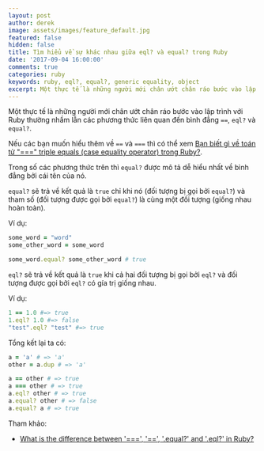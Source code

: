 ```yaml
---
layout: post
author: derek
image: assets/images/feature_default.jpg
featured: false
hidden: false
title: Tìm hiểu về sự khác nhau giữa eql? và equal? trong Ruby
date: '2017-09-04 16:00:00'
comments: true
categories: ruby
keywords: ruby, eql?, equal?, generic equality, object
excerpt: Một thực tế là những người mới chân ướt chân ráo bước vào lập trình với Ruby thường nhầm lẫn các phương thức liên quan đến bình đẳng `==`, `eql?` và `equal?`.
---
```

Một thực tế là những người mới chân ướt chân ráo bước vào lập trình với Ruby thường nhầm lẫn các phương thức liên quan đến bình đẳng `==`, `eql?` và `equal?`.

Nếu các bạn muốn hiểu thêm về `==` và `===` thì có thể xem [Bạn biết gì về toán tử "===" triple equals (case equality operator) trong Ruby?](https://bestcoder.info/ruby/2017/08/26/ban-biet-gi-ve-toan-tu-===-triple-equals-trong-ruby.html).

Trong số các phương thức trên thì `equal?` được mô tả dễ hiểu nhất về bình đẳng bởi cái tên của nó.

`equal?` sẽ trả về kết quả là `true` chỉ khi nó (đối tượng bị gọi bởi `equal?`) và tham số (đối tượng được gọi bởi `equal?`) là cùng một đối tượng (giống nhau hoàn toàn).

Ví dụ:

```ruby
some_word = "word"
some_other_word = some_word

some_word.equal? some_other_word # true
```

`eql?` sẽ trả về kết quả là `true` khi cả hai đối tượng bị gọi bởi `eql?` và đối tượng được gọi bởi `eql?` có gía trị giống nhau.

Ví dụ:

```ruby
1 == 1.0 #=> true
1.eql? 1.0 #=> false
"test".eql? "test" #=> true
```

Tổng kết lại ta có:

```ruby
a = 'a' # => 'a'
other = a.dup # => 'a'

a == other # => true
a === other # => true
a.eql? other # => true
a.equal? other # => false
a.equal? a # => true
```

Tham khảo:

- [What is the difference between '===', '==', '.equal?' and '.eql?' in Ruby?](http://www.rian.me/2013/10/15/what-is-the-difference-between-equals-equals-equals-and-equals-equals-in-ruby/)
